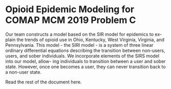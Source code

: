 # Opioid Epidemic Modeling for COMAP MCM 2019 Problem C
Our team constructs a model based on the SIR model for epidemics to ex-
plain the trends of opioid use in Ohio, Kentucky, West Virginia, Virginia, and
Pennsylvania. This model - the SIRI model - is a system of three linear ordinary
differential equations describing the transition between non-users, users, and sober
individuals. We incorporate elements of the SIRS model into our model, allow-
ing individuals to transition between a user and sober state. However, once one
becomes a user, they can never transition back to a non-user state.

Read the rest of the document here.
